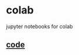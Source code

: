 # colab
jupyter notebooks for colab  

## [code](https://colab.research.google.com/github/paperbenni/colab/blob/master/code.ipynb)
